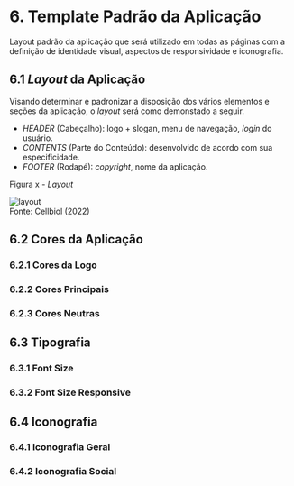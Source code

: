 # 6. Template Padrão da Aplicação

Layout padrão da aplicação que será utilizado em todas as páginas com a definição de identidade visual, aspectos de responsividade e iconografia.


## 6.1 _Layout_ da Aplicação

Visando determinar e padronizar a disposição dos vários elementos e seções da aplicação, o _layout_ será como demonstado a seguir.

- _HEADER_ (Cabeçalho): logo + slogan, menu de navegação, _login_ do usuário.
- _CONTENTS_ (Parte do Conteúdo): desenvolvido de acordo com sua especificidade.
- _FOOTER_ (Rodapé): _copyright_, nome da aplicação.

Figura x - _Layout_ 

![layout](https://user-images.githubusercontent.com/89549220/164799526-c3b5b98e-cb36-469d-85fd-39b889157693.png)
<br>Fonte: Cellbiol (2022)


## 6.2 Cores da Aplicação


### 6.2.1 Cores da Logo


### 6.2.2 Cores Principais


### 6.2.3 Cores Neutras


## 6.3 Tipografia


### 6.3.1 Font Size


### 6.3.2 Font Size Responsive


## 6.4 Iconografia

### 6.4.1 Iconografia Geral


### 6.4.2 Iconografia Social


